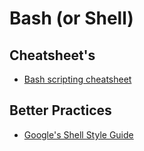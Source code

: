 # Bash (or Shell)

## Cheatsheet's

- [Bash scripting cheatsheet](https://devhints.io/bash)

## Better Practices

- [Google's Shell Style Guide](https://google.github.io/styleguide/shell.xml)
